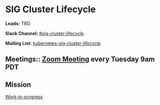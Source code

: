 # SIG Cluster Lifecycle

**Leads:** TBD

**Slack Channel:** [#sig-cluster-lifecycle](https://kubernetes.slack.com/messages/sig-cluster-lifecycle/)

**Mailing List:** [kubernetes-sig-cluster-lifecycle](https://groups.google.com/forum/#!forum/kubernetes-sig-cluster-lifecycle)

**Meetings:**: [Zoom Meeting](https://zoom.us/j/166836624) every Tuesday 9am PDT
- 

Mission
-------

[Work-in-progress](https://docs.google.com/document/d/1E4cspBTKfzXGxlfMJRIpk-zC4CzoDz8VF_DyofcBNeo/edit)

